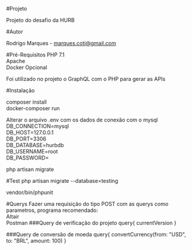 #Projeto

Projeto do desafio da HURB

#Autor

Rodrigo Marques - marques.coti@gmail.com

#Pré-Requisitos
PHP 7.1\
Apache\
Docker Opcional

Foi utilizado no projeto o GraphQL com o PHP para gerar as APIs

#Instalação

composer install  
docker-composer run

Alterar o arquivo .env com os dados de conexão com o mysql\
DB_CONNECTION=mysql\
DB_HOST=127.0.0.1\
DB_PORT=3306\
DB_DATABASE=hurbdb\
DB_USERNAME=root\
DB_PASSWORD=

php artisan migrate

#Test
php artisan migrate --database=testing

vendor/bin/phpunit

#Querys
Fazer uma requisição do tipo POST com as querys como parametros, programa recomendado:\
Altair\
Postman
###Query de verificação do projeto
query{
  currentVersion
}

###Query de conversão de moeda
query{
  convertCurrency(from: "USD", to: "BRL", amount: 100)
}